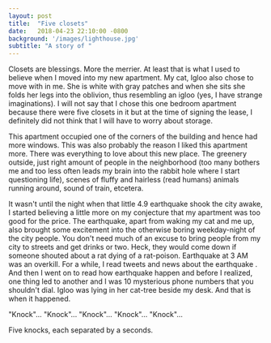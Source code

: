 ```yaml
---
layout: post
title:  "Five closets"
date:   2018-04-23 22:10:00 -0800
background: '/images/lighthouse.jpg'
subtitle: "A story of "
---
```


Closets are blessings. More the merrier. At least that is what I used to believe when I moved into my new apartment. My
cat, Igloo also chose to move with in me. She is white with gray patches and when she sits she folds her legs into the
oblivion, thus resembling an igloo (yes, I have strange imaginations). I will not say that I chose this one bedroom
apartment because there were five closets in it but at the time of signing the lease, I definitely did not think that I
will have to worry about storage.

This apartment occupied one of the corners of the building and hence had more windows. This was also probably the
reason I liked this apartment more. There was everything to love about this new place. The greenery outside, just right
amount of people in the neighborhood (too many bothers me and too less often leads my brain into the rabbit hole where
I start questioning life), scenes of fluffy and hairless (read humans) animals running around, sound of train, etcetera.

It wasn't until the night when that little 4.9 earthquake shook the city awake, I started believing a little more on my
conjecture that my apartment was too good for the price. The earthquake, apart from waking my cat and me up, also brought
some excitement into the otherwise boring weekday-night of the city people. You don't need much of an excuse to bring
people from my city to streets and get drinks or two. Heck, they would come down if someone shouted about a rat dying
of a rat-poison. Earthquake at 3 AM was an overkill. For a while, I read tweets and news about the earthquake . And then I went on to read how earthquake happen and
before I realized, one thing led to another and I was 10 mysterious phone numbers that you shouldn't dial. Igloo was
lying in her cat-tree beside my desk. And that is when it happened.

"Knock"... "Knock"... "Knock"... "Knock"... "Knock"...

Five knocks, each separated by a seconds.
